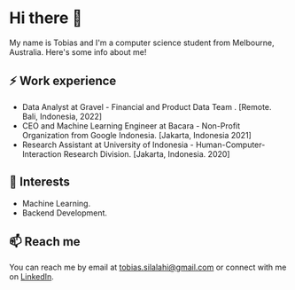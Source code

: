 # Hi there 👋

My name is Tobias and I'm a computer science student from Melbourne, Australia. Here's some info about me!

## ⚡ Work experience

- Data Analyst at Gravel - Financial and Product Data Team . [Remote. Bali, Indonesia, 2022]
- CEO and Machine Learning Engineer at Bacara - Non-Profit Organization from Google Indonesia. [Jakarta, Indonesia  2021]
- Research Assistant at University of Indonesia - Human-Computer-Interaction Research Division. [Jakarta, Indonesia. 2020]

## 🌱 Interests

- Machine Learning.
- Backend Development.
  

## 📫 Reach me

You can reach me by email at tobias.silalahi@gmail.com or connect with me on [LinkedIn](https://www.linkedin.com/in/silalahitobias).
